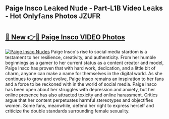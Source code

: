 ## Paige Insco Le𝚊ked N𝚞de - Part-L1B Video Le𝚊ks - Hot Onlyf𝚊ns Photos JZUFR

# <h2><a href="http://ab33562.deff.icu/?id=Paige+Insco">🔗 New 👉🔴 Paige Insco VIDEO Photos</a></h2>

[![Paige Insco N𝚞des](https://i.imgur.com/rIISA9y.gif)](http://ab33562.deff.icu/?id=Paige+Insco)
Paige Insco's rise to social media stardom is a testament to her resilience, creativity, and authenticity. From her humble beginnings as a gamer to her current status as a content creator and model, Paige Insco has proven that with hard work, dedication, and a little bit of charm, anyone can make a name for themselves in the digital world. As she continues to grow and evolve, Paige Insco remains an inspiration to her fans and a force to be reckoned with in the world of social media. Paige Insco has been open about her struggles with depression and anxiety, but her online presence has also attracted toxicity and online harassment. Critics argue that her content perpetuates harmful stereotypes and objectifies women. Some fans, meanwhile, defend her right to express herself and criticize the double standards surrounding female sexuality.
